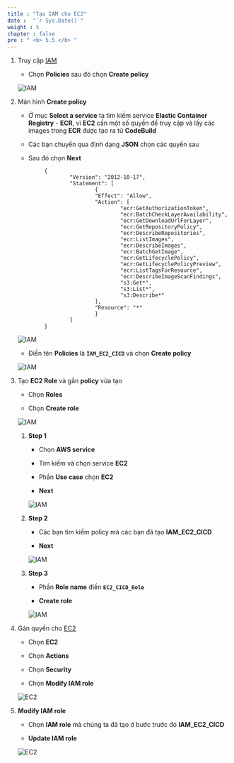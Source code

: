 ```yaml
---
title : "Tạo IAM cho EC2"
date :  "`r Sys.Date()`" 
weight : 5
chapter : false
pre : " <b> 5.5 </b> "
---
```


1. Truy cập [IAM](https://us-east-1.console.aws.amazon.com/iam/home?region=ap-southeast-1#/home)

    - Chọn **Policies** sau đó chọn **Create policy**

    ![IAM](/images/4-EC2/20.png)

2. Màn hình **Create policy**

    - Ở mục **Select a service** ta tìm kiếm service **Elastic Container Registry** - **ECR**, vì **EC2** cần
     một số quyền để truy cập và lấy các images trong **ECR** được tạo ra từ **CodeBuild**

     - Các bạn chuyển qua định dạng **JSON** chọn các quyền sau

     - Sau đó chọn **Next**
        
                {
                        "Version": "2012-10-17",
                        "Statement": [
                                {
                                "Effect": "Allow",
                                "Action": [
                                        "ecr:GetAuthorizationToken",
                                        "ecr:BatchCheckLayerAvailability",
                                        "ecr:GetDownloadUrlForLayer",
                                        "ecr:GetRepositoryPolicy",
                                        "ecr:DescribeRepositories",
                                        "ecr:ListImages",
                                        "ecr:DescribeImages",
                                        "ecr:BatchGetImage",
                                        "ecr:GetLifecyclePolicy",
                                        "ecr:GetLifecyclePolicyPreview",
                                        "ecr:ListTagsForResource",
                                        "ecr:DescribeImageScanFindings",
                                        "s3:Get*",
                                        "s3:List*",
                                        "s3:Describe*"
                                ],
                                "Resource": "*"
                                }
                        ]
                }

    ![IAM](/images/4-EC2/22.png)

    - Điền tên **Policies** là **```IAM_EC2_CICD```** và chọn **Create policy**

    ![IAM](/images/4-EC2/23.png)

3. Tạo **EC2 Role** và gắn **policy** vừa tạo

    - Chọn **Roles**

    - Chọn **Create role**

    ![IAM](/images/4-EC2/27.png)

    1. **Step 1**

        - Chọn **AWS service**

        - Tìm kiếm và chọn service **EC2**

        - Phần **Use case** chọn **EC2**

        - **Next**

        ![IAM](/images/4-EC2/28.png)
    
    2. **Step 2**

        - Các bạn tìm kiếm policy mà các bạn đã tạo **IAM_EC2_CICD**

        - **Next**

        ![IAM](/images/4-EC2/29.png)

    3. **Step 3**

        - Phần **Role name** điền **```EC2_CICD_Role```**

        - **Create role**

        ![IAM](/images/4-EC2/30.png)


4. Gán quyền cho [EC2](https://ap-southeast-1.console.aws.amazon.com/ec2/home?region=ap-southeast-1#Instances:v=3;$case=tags:true%5C,client:false;$regex=tags:false%5C,client:false)

    - Chọn **EC2**

    - Chọn **Actions**

    - Chọn **Security**

    - Chọn **Modify IAM role**

    ![EC2](/images/4-EC2/24.png)

5. **Modify IAM role**

    - Chọn **IAM role** mà chúng ta đã tạo ở bước trước đó **IAM_EC2_CICD**

    - **Update IAM role**

    ![EC2](/images/4-EC2/25.png)




